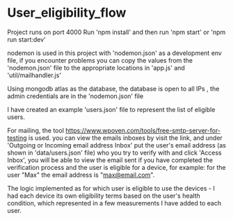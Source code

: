 # User_eligibility_flow

Project runs on port 4000
Run 'npm install' and then run 'npm start' or 'npm run start:dev'

nodemon is used in this project with 'nodemon.json' as a development env file, if you encounter problems you can
copy the values from the 'nodemon.json' file to the appropriate locations in 'app.js' and 'util/mailhandler.js'

Using mongodb atlas as the database, the database is open to all IPs , the admin credentials are in the 'nodemon.json' file

I have created an example 'users.json' file to represent the list of eligible users.

For mailing, the tool https://www.wpoven.com/tools/free-smtp-server-for-testing is used. 
you can view the emails inboxes by visit the link, and under 'Outgoing or Incoming email address Inbox' put the user's email address (as shown in 'data/users.json' file) who you try to verify with 
and click 'Access Inbox', you will be able to view the email sent if you have completed the verification process and the user is eligible for a device, for example: for the user "Max" the email address 
is "max@email.com".

The logic implemented as for which user is eligible to use the devices - I had each device its own eligibility terms based on the user's health condition, which represented in
a few measurements I have added to each user.
